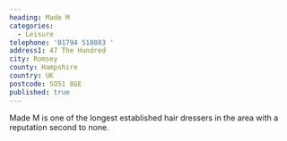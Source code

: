 ```yaml
---
heading: Made M
categories:
  - Leisure
telephone: '01794 518083 '
address1: 47 The Hundred
city: Romsey
county: Hampshire
country: UK
postcode: SO51 8GE
published: true
---
```



Made M is one of the longest established hair dressers in the area with a reputation second to none.

